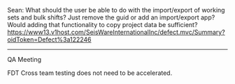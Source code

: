 Sean: What should the user be able to do with the import/export of working sets and bulk shifts? Just remove the guid or add an import/export app? Would adding that functionality to copy project data be sufficient? https://www13.v1host.com/SeisWareInternationalInc/defect.mvc/Summary?oidToken=Defect%3a122246


---
QA Meeting

FDT Cross team testing does not need to be accelerated. 